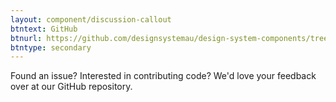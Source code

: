 ```yaml
---
layout: component/discussion-callout
btntext: GitHub
btnurl: https://github.com/designsystemau/design-system-components/tree/master/packages/form
btntype: secondary
---
```


 Found an issue? Interested in contributing code? We'd love your feedback over at our GitHub repository.
